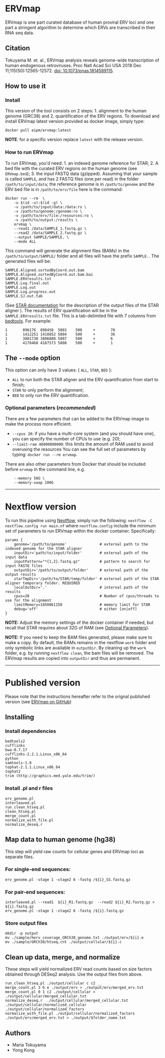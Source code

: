 # **ERVmap**
ERVmap is one part curated database of human proviral ERV loci and one part a stringent algorithm to determine which ERVs are transcribed in their RNA seq data.

## Citation 
Tokuyama M. et. al., ERVmap analysis reveals genome-wide transcription of human endogenous retroviruses. Proc Natl Acad Sci USA 2018 Dec 11;115(50):12565-12572. [doi: 10.1073/pnas.1814589115](http:/doi.org/10.1073/pnas.1814589115).

## **How to use it**

### Install
This version of the tool consists on 2 steps: 1. alignment to the human genome (GRC38) and 2. quantification of the ERV regions. To download and install ERVmap latest version provided as docker image, simply type:
```
docker pull eipm/ervmap:latest
```
**NOTE**: for a specific version replace `latest` with the release version. 

### **How to run ERVmap**
To run ERVmap, you'd need: 1. an indexed genome reference for STAR; 2. A bed file with the curated ERV regions on the human genome (see `ERVmap.bed`); 3. the input FASTQ data (gzipped).  Assuming that your sample is called `SAMPLE`, and has 2 FASTQ files (one per read) in the folder `/path/to/input/data`; the reference genome is in `/path/to/genome` and the ERV bed file is in `/path/to/erv/file` here is the command:
```
docker run --rm  \
    -u $(id -u):$(id -g) \
    -v /path/to/input/data:/data:ro \
    -v /path/to/genome:/genome:ro \
    -v /path/to/erv/file:/resources:ro \
    -v /path/to/output:/results \
    ervmap \
    --read1 /data/SAMPLE_1.fastq.gz \
    --read2 /data/SAMPLE_2.fastq.gz \
    --output SAMPLE/SAMPLE. \
    --mode ALL
```
This command will generate the alignment files (BAMs) in the `/path/to/output/SAMPLE/` folder and all files will have the prefix `SAMPLE.`. The generated files will be:
```
SAMPLE.Aligned.sortedByCoord.out.bam
SAMPLE.Aligned.sortedByCoord.out.bam.bai
SAMPLE.ERVresults.txt
SAMPLE.Log.final.out
SAMPLE.Log.out
SAMPLE.Log.progress.out
SAMPLE.SJ.out.tab
```
(See [STAR documentation](https://github.com/alexdobin/STAR) for the description of the output files of the STAR aligner ). 
The results of ERV quantification will be in the `SAMPLE.ERVresults.txt` file. This is a tab-delimited file with 7 columns from  [bedtools](https://bedtools.readthedocs.io/en/latest/). For example:
```
1       896176  898458  5803    500     +       70
1       1412251 1418852 5804    500     +       36
1       3801730 3806808 5807    500     +       6
1       4178468 4187573 5808    500     +       1
```

## The **`--mode`** option
This option can only have 3 values: { `ALL`, `STAR`, `BED` }:
* `ALL` to run both the STAR aligner and the ERV quantification from start to finish; 
* `STAR` to only perform the alignment;
* `BED` to only run the ERV quantification.


### <a id='optparam'></a>Optional parameters (*recommended*) 
There are a few parameters that can be added to the ERVmap image to make the process more efficient.
* `--cpus 20`: if you have a multi-core system (and you should have one), you can specify the number of CPUs to use (e.g. 20);
* `--limit-ram 48000000000`: this limits the amount of RAM used to avoid overusing the resources 
You can see the full set of parameters by typing: `docker run --rm ervmap`.

There are also other parameters from Docker that should be included before `ervmap` in the command line, e.g. 
```    
    --memory 50G \
    --memory-swap 100G
``` 

---

# Nextflow version

To run this pipeline using [Nextflow](https://www.nextflow.io/), simply run the following:
`nextflow -C nextflow.config run main.nf`
where `nextflow.config` include the minimum set of parameters to run ERVmap within the docker container. Specifically:
```
params {
    genome='/path/to/genome'               # external path to the indexed genome for the STAR aligner
    inputDir='path/to/input/folder'        # external path of the input data
    inputPattern="*{1,2}.fastq.gz"         # pattern to search for input FASTQ files
    outputDir='/path/to/output/folder'     # external path of the output results
    starTmpDir='/path/to/STAR/temp/folder' # external path of the STAR aligner temporary folder. REQUIRED
    localOutDir='.'                        # internal path of the results
    cpus=20                                # Number of cpus/threads to use for the alignment 
    limitMemory=1850861158                 # memory limit for STAR
    debug='off'                            # either [on|off] 
}
```
**NOTE:** Adjust the memory settings of the docker container if needed, but recall that STAR requires about 32G of RAM (see [Optional Parameters](#optparam)).

**NOTE:** If you need to keep the BAM files generated, please make sure to make a copy. By default, the BAMs remains in the nextflow `work` folder and only symbolic links are available in `outputDir`. By cleaning up the `work` folder, e.g. by running `nextflow clean`, the bam files will be removed. The ERVmap results are copied into `outputDir` and thus are permanent.

----

# Published version 

Please note that the instructions hereafter refer to the orignal published version (see [ERVmap on GitHub](https://github.com/mtokuyama/ERVmap))

## **Installing**

### Install dependencies
``` 
bedtools2
cufflinks
bwa-0.7.17
cufflinks-2.2.1.Linux_x86_64
python
samtools-1.8
tophat-2.1.1.Linux_x86_64
tophat2
trim (http://graphics.med.yale.edu/trim/)
```

### Install .pl and r files
```
erv_genome.pl
interleaved.pl
run_clean_htseq.pl
clean_htseq.pl
merge_count.pl
normalize_with_file.pl
normalize_deseq.r
```

## **Map data to human genome (hg38)**

This step will yield raw counts for cellular genes and ERVmap loci as separate files.

### For single-end sequences:
```
erv_genome.pl -stage 1 -stage2 6 -fastq /${i}_SS.fastq.gz
```

### For pair-end sequences:
```
interleaved.pl --read1  ${i}_R1.fastq.gz  --read2 ${i}_R2.fastq.gz > ${i}.fastq.gz
erv_genome.pl -stage 1 -stage2 6 -fastq /${i}.fastq.gz
```

### Store output files
```
mkdir -p output
mv ./sample/herv_coverage_GRCh38_genome.txt ./output/erv/${i}.e
mv ./sample/GRCh38/htseq.cnt ./output/cellular/${i}.c
```

## **Clean up data, merge, and normalize**

These steps will yield normalized ERV read counts based on size factors obtained through DESeq2 analysis. 
Use the output files from above. 

```
run_clean_htseq.pl ./output/cellular c c2 __
merge_count.pl 3 6 e ./output/erv > ./output/erv/merged_erv.txt
merge_count.pl 0 1 c2 ./output/cellular > ./output/cellular/merged_cellular.txt
normalize_deseq.r  ./output/cellular/merged_cellular.txt ./output/cellular/normalized_cellular ./output/cellular/normalized_factors
normalize_with_file.pl ./output/cellular/normalized_factors ./output/erv/merged_erv.txt > ./output/$folder_name.txt
```

## Authors

* Maria Tokuyama
* Yong Kong



